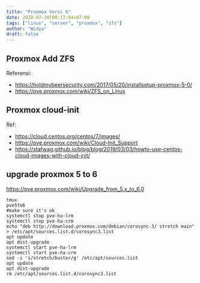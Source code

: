 ```yaml
---
title: "Proxmox Versi 6"
date: 2020-07-10T08:17:54+07:00
tags: ["linux", "server", "proxmox", "zfs"]
author: "Widya"
draft: false
---
```


## Proxmox Add ZFS

Referensi:

* https://holdmybeersecurity.com/2017/05/20/installsetup-proxmox-5-0/
* https://pve.proxmox.com/wiki/ZFS_on_Linux

## Proxmox cloud-init

Ref:

* https://cloud.centos.org/centos/7/images/
* https://pve.proxmox.com/wiki/Cloud-Init_Support
* https://stafwag.github.io/blog/blog/2019/03/03/howto-use-centos-cloud-images-with-cloud-init/

## upgrade proxmox 5 to 6
https://pve.proxmox.com/wiki/Upgrade_from_5.x_to_6.0
```
tmux
pve5to6
#make sure it's ok
systemctl stop pve-ha-lrm
systemctl stop pve-ha-crm
echo "deb http://download.proxmox.com/debian/corosync-3/ stretch main" > /etc/apt/sources.list.d/corosync3.list
apt update
apt dist-upgrade
systemctl start pve-ha-lrm
systemctl start pve-ha-crm
sed -i 's/stretch/buster/g' /etc/apt/sources.list
apt update
apt dist-upgrade
rm /etc/apt/sources.list.d/corosync3.list
```

